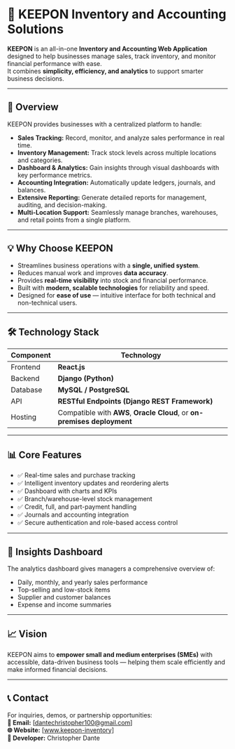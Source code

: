 # 🧾 KEEPON Inventory and Accounting Solutions

**KEEPON** is an all-in-one **Inventory and Accounting Web Application** designed to help businesses manage sales, track inventory, and monitor financial performance with ease.  
It combines **simplicity, efficiency, and analytics** to support smarter business decisions.

---

## 🚀 Overview

KEEPON provides businesses with a centralized platform to handle:
- **Sales Tracking:** Record, monitor, and analyze sales performance in real time.  
- **Inventory Management:** Track stock levels across multiple locations and categories.  
- **Dashboard & Analytics:** Gain insights through visual dashboards with key performance metrics.  
- **Accounting Integration:** Automatically update ledgers, journals, and balances.  
- **Extensive Reporting:** Generate detailed reports for management, auditing, and decision-making.  
- **Multi-Location Support:** Seamlessly manage branches, warehouses, and retail points from a single platform.  

---

## 💡 Why Choose KEEPON

- Streamlines business operations with a **single, unified system**.  
- Reduces manual work and improves **data accuracy**.  
- Provides **real-time visibility** into stock and financial performance.  
- Built with **modern, scalable technologies** for reliability and speed.  
- Designed for **ease of use** — intuitive interface for both technical and non-technical users.

---

## 🛠️ Technology Stack

| Component | Technology |
|------------|-------------|
| Frontend | **React.js** |
| Backend | **Django (Python)** |
| Database | **MySQL / PostgreSQL** |
| API | **RESTful Endpoints (Django REST Framework)** |
| Hosting | Compatible with **AWS**, **Oracle Cloud**, or **on-premises deployment** |

---

## 📊 Core Features

- ✅ Real-time sales and purchase tracking  
- ✅ Intelligent inventory updates and reordering alerts  
- ✅ Dashboard with charts and KPIs  
- ✅ Branch/warehouse-level stock management  
- ✅ Credit, full, and part-payment handling  
- ✅ Journals and accounting integration  
- ✅ Secure authentication and role-based access control  

---

## 🧠 Insights Dashboard

The analytics dashboard gives managers a comprehensive overview of:
- Daily, monthly, and yearly sales performance  
- Top-selling and low-stock items  
- Supplier and customer balances  
- Expense and income summaries  

---

## 📈 Vision

KEEPON aims to **empower small and medium enterprises (SMEs)** with accessible, data-driven business tools — helping them scale efficiently and make informed financial decisions.

---

## 📞 Contact

For inquiries, demos, or partnership opportunities:  
**📧 Email:** [dantechristopher100@gmail.com]  
**🌐 Website:** [www.keepon-inventory]  
**👤 Developer:** Christopher Dante  
